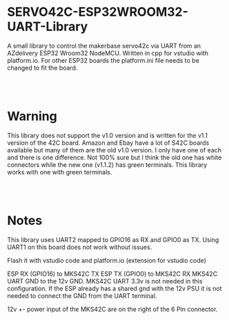 # SERVO42C-ESP32WROOM32-UART-Library
A small library to control the makerbase servo42c via UART from an AZdelivery ESP32 Wroom32 NodeMCU. Written in cpp for vstudio with platform.io. For other ESP32 boards the platform.ini file needs to be changed to fit the board.

</br></br>
# Warning
This library does not support the v1.0 version and is written for the v1.1 version of the 42C board. 
Amazon and Ebay have a lot of S42C boards available but many of them are the old v1.0 version. 
I only have one of each and there is one difference. Not 100% sure but I think the old one has white connectors while the new one (v1.1.2)
has green terminals. This library works with one with green terminals.


</br></br>
# Notes
This library uses UART2 mapped to GPIO16 as RX and GPIO0 as TX. Using UART1 on this board does not work without issues.


Flash it with vstudio code and platform.io (extension for vstudio code) 

ESP RX (GPIO16) to MKS42C TX ESP TX (GPIO0) to MKS42C RX MKS42C UART GND to the 12v GND. MKS42C UART 3.3v is not needed in this configuration.
If the ESP already has a shared gnd with the 12v PSU it is not needed to connect the GND from the UART terminal.

12v +- power input of the MKS42C are on the right of the 6 Pin connector.
